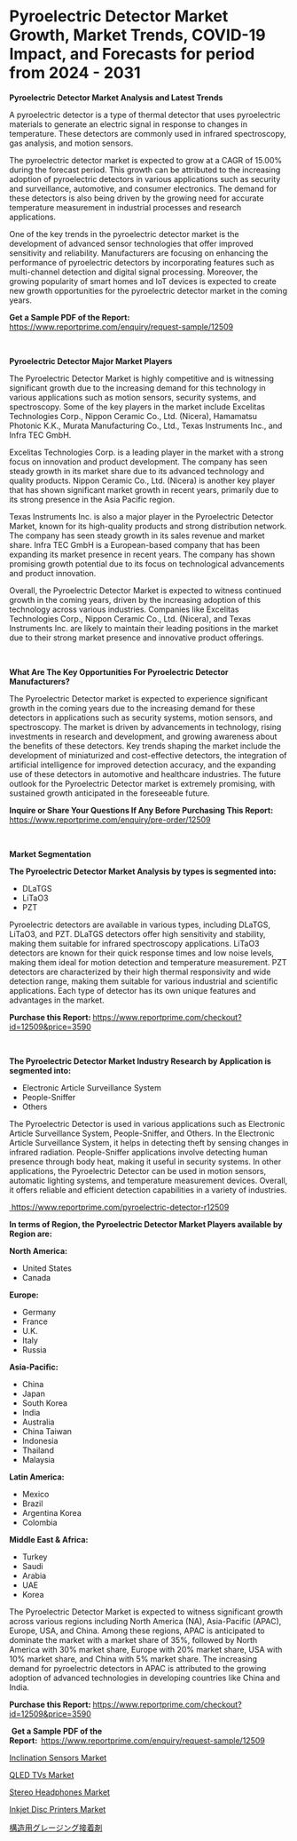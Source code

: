 <p><h1>Pyroelectric Detector Market Growth, Market Trends, COVID-19 Impact, and Forecasts for period from 2024 - 2031</h1></p><p><strong>Pyroelectric Detector Market Analysis and Latest Trends</strong></p>
<p><p>A pyroelectric detector is a type of thermal detector that uses pyroelectric materials to generate an electric signal in response to changes in temperature. These detectors are commonly used in infrared spectroscopy, gas analysis, and motion sensors.</p><p>The pyroelectric detector market is expected to grow at a CAGR of 15.00% during the forecast period. This growth can be attributed to the increasing adoption of pyroelectric detectors in various applications such as security and surveillance, automotive, and consumer electronics. The demand for these detectors is also being driven by the growing need for accurate temperature measurement in industrial processes and research applications.</p><p>One of the key trends in the pyroelectric detector market is the development of advanced sensor technologies that offer improved sensitivity and reliability. Manufacturers are focusing on enhancing the performance of pyroelectric detectors by incorporating features such as multi-channel detection and digital signal processing. Moreover, the growing popularity of smart homes and IoT devices is expected to create new growth opportunities for the pyroelectric detector market in the coming years.</p></p>
<p><strong>Get a Sample PDF of the Report:&nbsp;</strong> <a href="https://www.reportprime.com/enquiry/request-sample/12509">https://www.reportprime.com/enquiry/request-sample/12509</a></p>
<p>&nbsp;</p>
<p><strong>Pyroelectric Detector Major Market Players</strong></p>
<p><p>The Pyroelectric Detector Market is highly competitive and is witnessing significant growth due to the increasing demand for this technology in various applications such as motion sensors, security systems, and spectroscopy. Some of the key players in the market include Excelitas Technologies Corp., Nippon Ceramic Co., Ltd. (Nicera), Hamamatsu Photonic K.K., Murata Manufacturing Co., Ltd., Texas Instruments Inc., and Infra TEC GmbH.</p><p>Excelitas Technologies Corp. is a leading player in the market with a strong focus on innovation and product development. The company has seen steady growth in its market share due to its advanced technology and quality products. Nippon Ceramic Co., Ltd. (Nicera) is another key player that has shown significant market growth in recent years, primarily due to its strong presence in the Asia Pacific region.</p><p>Texas Instruments Inc. is also a major player in the Pyroelectric Detector Market, known for its high-quality products and strong distribution network. The company has seen steady growth in its sales revenue and market share. Infra TEC GmbH is a European-based company that has been expanding its market presence in recent years. The company has shown promising growth potential due to its focus on technological advancements and product innovation.</p><p>Overall, the Pyroelectric Detector Market is expected to witness continued growth in the coming years, driven by the increasing adoption of this technology across various industries. Companies like Excelitas Technologies Corp., Nippon Ceramic Co., Ltd. (Nicera), and Texas Instruments Inc. are likely to maintain their leading positions in the market due to their strong market presence and innovative product offerings.</p></p>
<p>&nbsp;</p>
<p><strong>What Are The Key Opportunities For Pyroelectric Detector Manufacturers?</strong></p>
<p><p>The Pyroelectric Detector market is expected to experience significant growth in the coming years due to the increasing demand for these detectors in applications such as security systems, motion sensors, and spectroscopy. The market is driven by advancements in technology, rising investments in research and development, and growing awareness about the benefits of these detectors. Key trends shaping the market include the development of miniaturized and cost-effective detectors, the integration of artificial intelligence for improved detection accuracy, and the expanding use of these detectors in automotive and healthcare industries. The future outlook for the Pyroelectric Detector market is extremely promising, with sustained growth anticipated in the foreseeable future.</p></p>
<p><strong>Inquire or Share Your Questions If Any Before Purchasing This Report:</strong> <a href="https://www.reportprime.com/enquiry/pre-order/12509">https://www.reportprime.com/enquiry/pre-order/12509</a></p>
<p>&nbsp;</p>
<p><strong>Market Segmentation</strong></p>
<p><strong>The Pyroelectric Detector Market Analysis by types is segmented into:</strong></p>
<p><ul><li>DLaTGS</li><li>LiTaO3</li><li>PZT</li></ul></p>
<p><p>Pyroelectric detectors are available in various types, including DLaTGS, LiTaO3, and PZT. DLaTGS detectors offer high sensitivity and stability, making them suitable for infrared spectroscopy applications. LiTaO3 detectors are known for their quick response times and low noise levels, making them ideal for motion detection and temperature measurement. PZT detectors are characterized by their high thermal responsivity and wide detection range, making them suitable for various industrial and scientific applications. Each type of detector has its own unique features and advantages in the market.</p></p>
<p><strong>Purchase this Report:&nbsp;</strong><a href="https://www.reportprime.com/checkout?id=12509&price=3590">https://www.reportprime.com/checkout?id=12509&price=3590</a></p>
<p>&nbsp;</p>
<p><strong>The Pyroelectric Detector Market Industry Research by Application is segmented into:</strong></p>
<p><ul><li>Electronic Article Surveillance System</li><li>People-Sniffer</li><li>Others</li></ul></p>
<p><p>The Pyroelectric Detector is used in various applications such as Electronic Article Surveillance System, People-Sniffer, and Others. In the Electronic Article Surveillance System, it helps in detecting theft by sensing changes in infrared radiation. People-Sniffer applications involve detecting human presence through body heat, making it useful in security systems. In other applications, the Pyroelectric Detector can be used in motion sensors, automatic lighting systems, and temperature measurement devices. Overall, it offers reliable and efficient detection capabilities in a variety of industries.</p></p>
<p><a href="https://www.reportprime.com/pyroelectric-detector-r12509">&nbsp;https://www.reportprime.com/pyroelectric-detector-r12509</a></p>
<p><strong>In terms of Region, the Pyroelectric Detector Market Players available by Region are:</strong></p>
<p>
    <p> <strong> North America: </strong>
        <ul>
            <li>United States</li>
            <li>Canada</li>
        </ul>
        </p> 
    <p> <strong> Europe: </strong>
        <ul>
            <li>Germany</li>
            <li>France</li>
            <li>U.K.</li>
            <li>Italy</li>
            <li>Russia</li>
        </ul>
        </p> 
    <p> <strong> Asia-Pacific: </strong>
        <ul>
            <li>China</li>
            <li>Japan</li>
            <li>South Korea</li>
            <li>India</li>
            <li>Australia</li>
            <li>China Taiwan</li>
            <li>Indonesia</li>
            <li>Thailand</li>
            <li>Malaysia</li>
        </ul>
        </p> 
    <p> <strong> Latin America: </strong>
        <ul>
            <li>Mexico</li>
            <li>Brazil</li>
            <li>Argentina Korea</li>
            <li>Colombia</li>
        </ul>
        </p> 
    <p> <strong> Middle East & Africa: </strong>
        <ul>
            <li>Turkey</li>
            <li>Saudi</li>
            <li>Arabia</li>
            <li>UAE</li>
            <li>Korea</li>
        </ul>
    </p>
    </p>
<p><p>The Pyroelectric Detector Market is expected to witness significant growth across various regions including North America (NA), Asia-Pacific (APAC), Europe, USA, and China. Among these regions, APAC is anticipated to dominate the market with a market share of 35%, followed by North America with 30% market share, Europe with 20% market share, USA with 10% market share, and China with 5% market share. The increasing demand for pyroelectric detectors in APAC is attributed to the growing adoption of advanced technologies in developing countries like China and India.</p></p>
<p><strong>Purchase this Report: </strong><a href="https://www.reportprime.com/checkout?id=12509&price=3590">https://www.reportprime.com/checkout?id=12509&price=3590</a></p>
<p>&nbsp;<strong>Get a Sample PDF of the Report:&nbsp;&nbsp;</strong><a href="https://www.reportprime.com/enquiry/request-sample/12509">https://www.reportprime.com/enquiry/request-sample/12509</a></p>
<p><strong></strong></p>
<p><p><a href="https://github.com/dx0328/Market-Research-Report-List-2/blob/main/inclination-sensors-market.md">Inclination Sensors Market</a></p><p><a href="https://issuu.com/reportprime-2/docs/qled-tvs-market-size-2030.pptx">QLED TVs Market</a></p><p><a href="https://issuu.com/reportprime-2/docs/stereo-headphones-market-size-2030.pptx">Stereo Headphones Market</a></p><p><a href="https://github.com/juancolorado15/Market-Research-Report-List-2/blob/main/inkjet-disc-printers-market.md">Inkjet Disc Printers Market</a></p><p><a href="https://medium.com/@harmonybogan1944/%E6%A7%8B%E9%80%A0%E7%94%A8%E6%8E%A5%E7%9D%80%E5%89%A4%E5%B8%82%E5%A0%B4-%E5%B8%82%E5%A0%B4cagr-%E5%B8%82%E5%A0%B4%E5%8B%95%E5%90%91-%E6%88%90%E9%95%B7%E6%88%A6%E7%95%A5%E3%81%AB%E5%AF%BE%E3%81%99%E3%82%8B%E6%B4%9E%E5%AF%9F-7e87dce7fbdb">構造用グレージング接着剤</a></p></p>